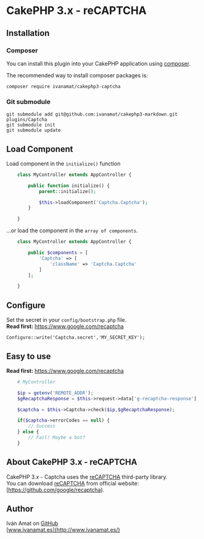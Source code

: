 # CakePHP 3.x - reCAPTCHA

## Installation

### Composer

You can install this plugin into your CakePHP application using [composer](http://getcomposer.org).

The recommended way to install composer packages is:

```
composer require ivanamat/cakephp3-captcha
```

### Git submodule

    git submodule add git@github.com:ivanamat/cakephp3-markdown.git plugins/Captcha
    git submodule init
    git submodule update


## Load Component

Load component in the `initialize()` function

```php
    class MyController extends AppController {

        public function initialize() {
            parent::initialize();

            $this->loadComponent('Captcha.Captcha');
        }

    }
```

...or load the component in the `array of components`.

```php
    class MyController extends AppController {

        public $components = [
            'Captcha' => [
                'className' => 'Captcha.Captcha'
            ]
        ];

    }
```

## Configure

Set the secret in your `config/bootstrap.php` file.  
**Read first:** https://www.google.com/recaptcha

    Configure::write('Captcha.secret','MY_SECRET_KEY');

## Easy to use

**Read first:** https://www.google.com/recaptcha

```php
    # MyController

    $ip = getenv('REMOTE_ADDR');
    $gRecaptchaResponse = $this->request->data['g-recaptcha-response'];

    $captcha = $this->Captcha->check($ip,$gRecaptchaResponse);

    if($captcha->errorCodes == null) {
        // Success
    } else {
        // Fail! Maybe a bot?
    }
```

## About CakePHP 3.x - reCAPTCHA

CakePHP 3.x - Captcha uses the [reCAPTCHA](https://github.com/google/recaptcha) third-party library.  
You can download [reCAPTCHA](https://github.com/google/recaptcha) from official website: [https://github.com/google/recaptcha).


## Author

Iván Amat on [GitHub](https://github.com/ivanamat)  
[www.ivanamat.es](http://www.ivanamat.es/)